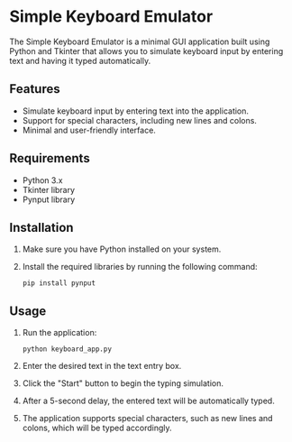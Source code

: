 # Simple Keyboard Emulator

The Simple Keyboard Emulator is a minimal GUI application built using Python and Tkinter that allows you to simulate keyboard input by entering text and having it typed automatically.

## Features

- Simulate keyboard input by entering text into the application.
- Support for special characters, including new lines and colons.
- Minimal and user-friendly interface.

## Requirements

- Python 3.x
- Tkinter library
- Pynput library

## Installation

1. Make sure you have Python installed on your system.

2. Install the required libraries by running the following command:

   ```shell
   pip install pynput
   ```

## Usage 


1. Run the application:
   
   ```shell
   python keyboard_app.py
   ```
   
3. Enter the desired text in the text entry box.

4. Click the "Start" button to begin the typing simulation.

5. After a 5-second delay, the entered text will be automatically typed.

6. The application supports special characters, such as new lines and colons, which will be typed accordingly.

